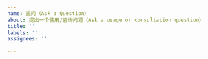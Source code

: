 ```yaml
---
name: 提问（Ask a Question）
about: 提出一个使用/咨询问题（Ask a usage or consultation question）
title: ''
labels: ''
assignees: ''

---
```



